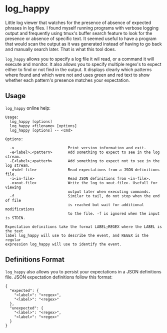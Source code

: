 # log\_happy

Little log viewer that watches for the presence of absence of expected phrases
in log files. I found myself running programs with verbose logging output and
frequently using tmux's buffer search feature to look for the presence or
absence of specific text. It seemed useful to have a program that would scan
the output as it was generated instead of having to go back and manually
search later. That is what this tool does.

`log_happy` allows you to specify a log file it wil read, or a command it will
execute and monitor. It also allows you to specify multiple regex's to expect
either to find or not find in the output. It displays clearly which patterns
where found and which were not and uses green and red text to show whether
each pattern's presence matches your expectation.

## Usage

`log_happy` online help:

    Usage:
      log_happy [options]
      log_happy <filename> [options]
      log_happy [options] -- <cmd>

    Options:

      -v                        Print version information and exit.
      -e<label>;<pattern>       Add something to expect to see in the log stream.
      -E<label>;<patterh>       Add something to expect not to see in the log stream.
      -d<def-file>              Read expectations from a JSON definitions file.
      -i<in-file>               Read JSON definitions from <in-file>.
      -o<out-file>              Write the log to <out-file>. Usefull for viewing
                                output later when executing commands.
      -f                        Similar to tail, do not stop when the end of file
                                is reached but wait for additional modifications
                                to the file. -f is ignored when the input is STDIN.

    Expectation definitions take the format LABEL;REGEX where the LABEL is the text
    label log_happy will use to describe the event, and REGEX is the regular
    expression log_happy will use to identify the event.

## Definitions Format

`log_happy` also allows you to persist your expectations in a JSON definitions
file. JSON expectation definitions follow this format:

    {
      "expected": {
        "<label>": "<regex>",
        "<label>": "<regex>"
      },
      "unexpected": {
        "<label>": "<regex>",
        "<label>": "<regex>"
      }
    }
